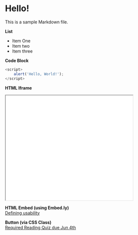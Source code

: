 # Hello!

This is a sample Markdown file.

**List**
- Item One
- Item two
- Item three

**Code Block**  
```javascript
<script>
    alert('Hello, World!');
</script>
```

**HTML Iframe**  
<iframe width="420" height="345" src="(https://www.youtube.com/embed/lJIrF4YjHfQ">
</iframe>

**HTML Embed (using Embed.ly)**  
<a class="embedly-card" data-card-controls="0" data-card-align="left" href="https://blog.prototypr.io/defining-usability-e7bf42e8abd0">Defining usability</a>

**Button (via CSS Class)**  
[Required Reading Quiz due Jun 4th](https://canvas.sfu.ca/courses/44038/quizzes/166553 ':class=button')
